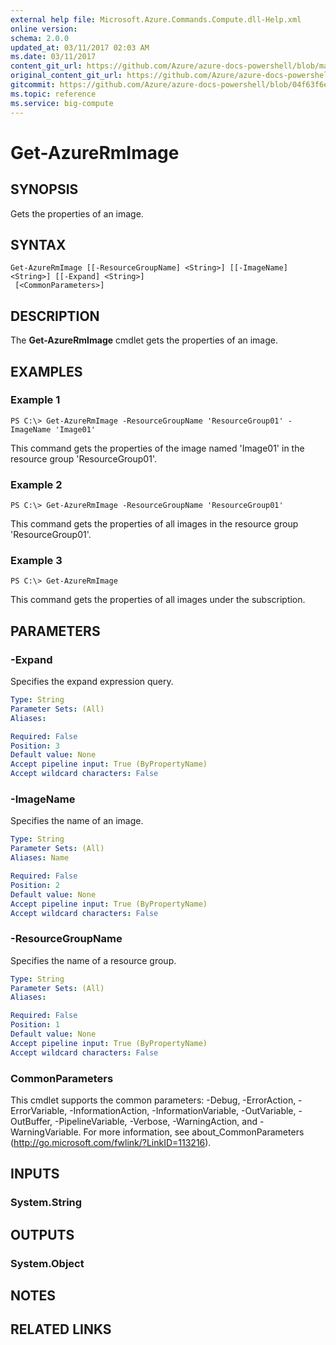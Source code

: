 ```yaml
---
external help file: Microsoft.Azure.Commands.Compute.dll-Help.xml
online version:
schema: 2.0.0
updated_at: 03/11/2017 02:03 AM
ms.date: 03/11/2017
content_git_url: https://github.com/Azure/azure-docs-powershell/blob/master/azureps-cmdlets-docs/ResourceManager/AzureRM.Compute/v2.8.0/Get-AzureRmImage.md
original_content_git_url: https://github.com/Azure/azure-docs-powershell/blob/master/azureps-cmdlets-docs/ResourceManager/AzureRM.Compute/v2.8.0/Get-AzureRmImage.md
gitcommit: https://github.com/Azure/azure-docs-powershell/blob/04f63f6e685743ace2c57eb157574e34e8610b1c
ms.topic: reference
ms.service: big-compute
---
```


# Get-AzureRmImage

## SYNOPSIS
Gets the properties of an image.

## SYNTAX

```
Get-AzureRmImage [[-ResourceGroupName] <String>] [[-ImageName] <String>] [[-Expand] <String>]
 [<CommonParameters>]
```

## DESCRIPTION
The **Get-AzureRmImage** cmdlet gets the properties of an image.

## EXAMPLES

### Example 1
```
PS C:\> Get-AzureRmImage -ResourceGroupName 'ResourceGroup01' -ImageName 'Image01'
```

This command gets the properties of the image named 'Image01' in the resource group 'ResourceGroup01'.

### Example 2
```
PS C:\> Get-AzureRmImage -ResourceGroupName 'ResourceGroup01'
```

This command gets the properties of all images in the resource group 'ResourceGroup01'.

### Example 3
```
PS C:\> Get-AzureRmImage
```

This command gets the properties of all images under the subscription.

## PARAMETERS

### -Expand
Specifies the expand expression query.

```yaml
Type: String
Parameter Sets: (All)
Aliases: 

Required: False
Position: 3
Default value: None
Accept pipeline input: True (ByPropertyName)
Accept wildcard characters: False
```

### -ImageName
Specifies the name of an image.

```yaml
Type: String
Parameter Sets: (All)
Aliases: Name

Required: False
Position: 2
Default value: None
Accept pipeline input: True (ByPropertyName)
Accept wildcard characters: False
```

### -ResourceGroupName
Specifies the name of a resource group.

```yaml
Type: String
Parameter Sets: (All)
Aliases: 

Required: False
Position: 1
Default value: None
Accept pipeline input: True (ByPropertyName)
Accept wildcard characters: False
```

### CommonParameters
This cmdlet supports the common parameters: -Debug, -ErrorAction, -ErrorVariable, -InformationAction, -InformationVariable, -OutVariable, -OutBuffer, -PipelineVariable, -Verbose, -WarningAction, and -WarningVariable. For more information, see about_CommonParameters (http://go.microsoft.com/fwlink/?LinkID=113216).

## INPUTS

### System.String

## OUTPUTS

### System.Object

## NOTES

## RELATED LINKS

